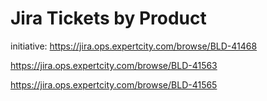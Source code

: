 # Jira Tickets by Product

initiative: https://jira.ops.expertcity.com/browse/BLD-41468

https://jira.ops.expertcity.com/browse/BLD-41563

https://jira.ops.expertcity.com/browse/BLD-41565

